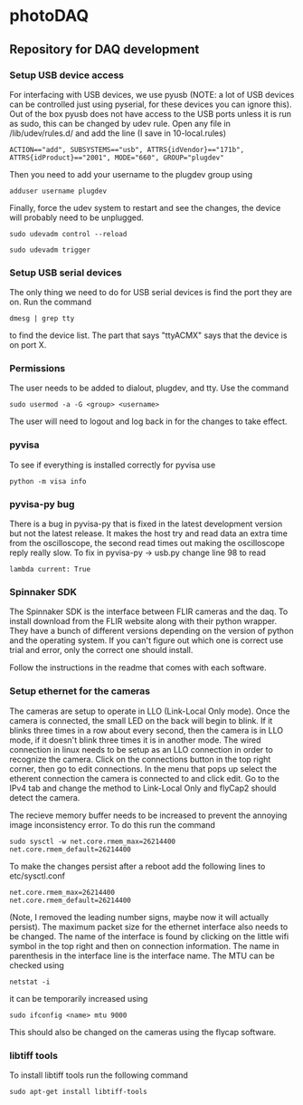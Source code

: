 # photoDAQ

## Repository for DAQ development

### Setup USB device access

For interfacing with USB devices, we use pyusb (NOTE: a lot of USB devices can be controlled just using pyserial, for these devices you can ignore this). 
Out of the box pyusb does not have access to the USB ports unless it is run as sudo, this can be changed by udev rule.
Open any file in /lib/udev/rules.d/ and add the line (I save in 10-local.rules)
```
ACTION=="add", SUBSYSTEMS=="usb", ATTRS{idVendor}=="171b", ATTRS{idProduct}=="2001", MODE="660", GROUP="plugdev"
```
Then you need to add your username to the plugdev group using
```
adduser username plugdev
```
Finally, force the udev system to restart and see the changes, the device will probably need to be unplugged.
```
sudo udevadm control --reload
```
```
sudo udevadm trigger
```

### Setup USB serial devices

The only thing we need to do for USB serial devices is find the port they are on.
Run the command
```
dmesg | grep tty
```
to find the device list. 
The part that says "ttyACMX" says that the device is on port X.

### Permissions

The user needs to be added to dialout, plugdev, and tty. Use the command
```
sudo usermod -a -G <group> <username>
```
The user will need to logout and log back in for the changes to take effect.

### pyvisa

To see if everything is installed correctly for pyvisa use
```
python -m visa info
``` 

### pyvisa-py bug

There is a bug in pyvisa-py that is fixed in the latest development version but not the latest release.
It makes the host try and read data an extra time from the oscilloscope, the second read times out making the oscilloscope reply really slow.
To fix in pyvisa-py -> usb.py change line 98 to read
```
lambda current: True
```

### Spinnaker SDK

The Spinnaker SDK is the interface between FLIR cameras and the daq. To install download from the FLIR website along with their python wrapper. They have a bunch of different versions depending on the version of python and the operating system. If you can't figure out which one is correct use trial and error, only the correct one should install.

Follow the instructions in the readme that comes with each software. 

### Setup ethernet for the cameras

The cameras are setup to operate in LLO (Link-Local Only mode). Once the camera is connected, the small LED on the back will begin to blink. If it blinks three times in a row about every second, then the camera is in LLO mode, if it doesn't blink three times it is in another mode. The wired connection in linux needs to be setup as an LLO connection in order to recognize the camera. Click on the connections button in the top right corner, then go to edit connections. In the menu that pops up select the etherent connection the camera is connected to and click edit. Go to the IPv4 tab and change the method to Link-Local Only and flyCap2 should detect the camera.

The recieve memory buffer needs to be increased to prevent the annoying image inconsistency error. To do this run the command
```
sudo sysctl -w net.core.rmem_max=26214400 net.core.rmem_default=26214400
```
To make the changes persist after a reboot add the following lines to etc/sysctl.conf
```
net.core.rmem_max=26214400
net.core.rmem_default=26214400
```
(Note, I removed the leading number signs, maybe now it will actually persist). The maximum packet size for the ethernet interface also needs to be changed. The name of the interface is found by clicking on the little wifi symbol in the top right and then on connection information. The name in parenthesis in the interface line is the interface name. The MTU can be checked using 
```
netstat -i
```
it can be temporarily increased using 
```
sudo ifconfig <name> mtu 9000
```
This should also be changed on the cameras using the flycap software.
### libtiff tools
To install libtiff tools run the following command
```
sudo apt-get install libtiff-tools
```
